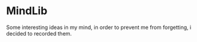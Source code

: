 # MindLib
Some interesting ideas in my mind, in order to prevent me from forgetting, i decided to recorded them.
